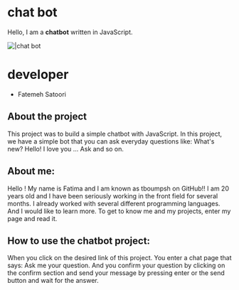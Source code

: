 # chat bot

Hello, I am a **chatbot** written in JavaScript.

![|chat bot](https://img.freepik.com/free-vector/chat-bot-concept-illustration_114360-5522.jpg?size=338&ext=jpg&ga=GA1.1.1546980028.1704067200&semt=sph)


# developer
- Fatemeh Satoori


## About the project

This project was to build a simple chatbot with JavaScript.
In this project, we have a simple bot that you can ask everyday questions like:
What's new?
Hello!
I love you
...
Ask and so on.

## About me:
Hello !
My name is Fatima and I am known as tboumpsh on GitHub!!
I am 20 years old and I have been seriously working in the front field for several months.
I already worked with several different programming languages.
And I would like to learn more.
To get to know me and my projects, enter my page and read it.

## How to use the chatbot project:
When you click on the desired link of this project. You enter a chat page that says:
 Ask me your question.
And you confirm your question by clicking on the confirm section and send your message by pressing enter or the send button and wait for the answer.

